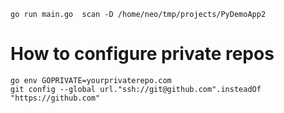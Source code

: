 

```
go run main.go  scan -D /home/neo/tmp/projects/PyDemoApp2
```

# How to configure private repos

```
go env GOPRIVATE=yourprivaterepo.com
git config --global url."ssh://git@github.com".insteadOf "https://github.com"

```
